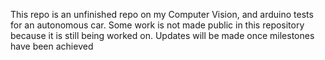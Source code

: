 This repo is an unfinished repo on my Computer Vision, and arduino tests for an autonomous car. Some work is not made public in this repository because it is still being worked on. Updates will be made once milestones have been achieved
